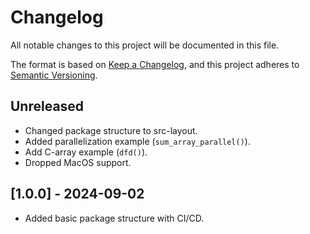# Changelog

All notable changes to this project will be documented in this file.

The format is based on [Keep a Changelog](https://keepachangelog.com/en/1.1.0/),
and this project adheres to [Semantic Versioning](https://semver.org/spec/v2.0.0.html).

## Unreleased

- Changed package structure to src-layout.
- Added parallelization example (`sum_array_parallel()`).
- Add C-array example (`dfd()`).
- Dropped MacOS support.

## [1.0.0] - 2024-09-02

- Added basic package structure with CI/CD.
